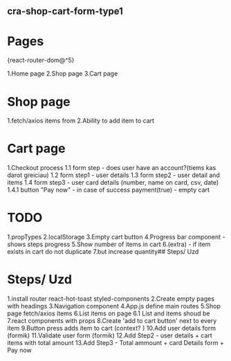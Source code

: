 ## cra-shop-cart-form-type1

# Pages

{react-router-dom@^5}

1.Home page
2.Shop page
3.Cart page

# Shop page

1.fetch/axios items from
2.Ability to add item to cart

# Cart page

1.Checkout process 1.1 form step - does user have an account?(tiems kas darot greiciau) 1.2 form step1 - user details 1.3 form step2 - user detail and items 1.4 form step3 - user card details (number, name on card, csv, date) 1.4.1 button "Pay now" - in case of success payment(true) - empty cart

# TODO

1.propTypes
2.localStorage
3.Empty cart button
4.Progress bar component - shows steps progress
5.Show number of items in cart
6.(extra) - if item exists in cart do not duplicate 7.but increase quantity## Steps/ Uzd

# Steps/ Uzd

1.install router react-hot-toast styled-components
2.Create empty pages with headings
3.Navigation component
4.App.js define main routes
5.Shop page fetch/axios items
6.List items on page 6.1 List and items shoud be
7.react components with props
8.Create 'add to cart button' next to every item
9.Button press adds item to cart (context? )
10.Add user details form (formik)
11.Validate user form (formik)
12.Add Step2 - user details + cart items with total amount
13.Add Step3 - Total ammount + card Details form + Pay now
